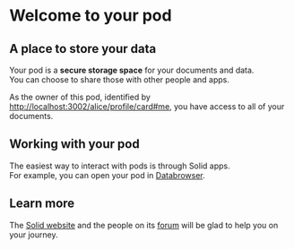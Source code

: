 # Welcome to your pod

## A place to store your data
Your pod is a **secure storage space** for your documents and data.
<br>
You can choose to share those with other people and apps.

As the owner of this pod,
identified by <a href="http://localhost:3002/alice/profile/card#me">http://localhost:3002/alice/profile/card#me</a>,
you have access to all of your documents.

## Working with your pod
The easiest way to interact with pods
is through Solid apps.
<br>
For example,
you can open your pod in [Databrowser](https://solid.github.io/mashlib/dist/browse.html?uri=http://localhost:3002/alice/).

## Learn more
The [Solid website](https://solidproject.org/)
and the people on its [forum](https://forum.solidproject.org/)
will be glad to help you on your journey.